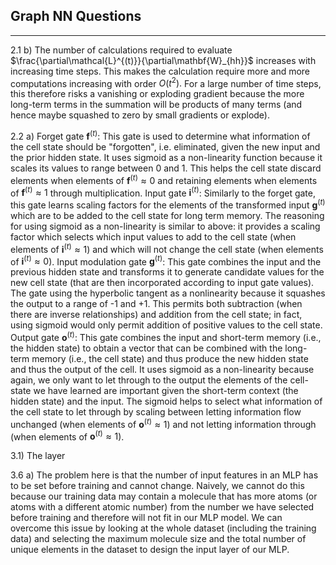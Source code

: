 ## Graph NN Questions

---

2.1 b) The number of calculations required to evaluate $\frac{\partial\mathcal{L}^{(t)}}{\partial\mathbf{W}_{hh}}$ increases with increasing time steps. This makes the calculation require more and more computations increasing with order $O(t^2).$ For a large number of time steps, this therefore risks a vanishing or exploding gradient because the more long-term terms in the summation will be products of many terms (and hence maybe squashed to zero by small gradients or explode).

2.2 a) Forget gate $\mathbf{f}^{(t)}$: This gate is used to determine what information of the cell state should be "forgotten", i.e. eliminated, given the new input and the prior hidden state. It uses sigmoid as a non-linearity function because it scales its values to range between $0$ and $1$. This helps the cell state discard elements when elements of $\mathbf{f}^{(t)} \approx 0$ and retaining elements when elements of $\mathbf{f}^{(t)} \approx 1$ through multiplication.
Input gate $\mathbf{i}^{(t)}$: Similarly to the forget gate, this gate learns scaling factors for the elements of the transformed input $\mathbf{g}^{(t)}$ which are to be added to the cell state for long term memory. The reasoning for using sigmoid as a non-linearity is similar to above: it provides a scaling factor which selects which input values to add to the cell state (when elements of $\mathbf{i}^{(t)} \approx 1$) and which will not change the cell state (when elements of $\mathbf{i}^{(t)} \approx 0$).
Input modulation gate $\mathbf{g}^{(t)}$: This gate combines the input and the previous hidden state and transforms it to generate candidate values for the new cell state (that are then incorporated according to input gate values). The gate using the hyperbolic tangent as a nonlinearity because it squashes the output to a range of -1 and +1. This permits both subtraction  (when there are inverse relationships) and addition from the cell state; in fact, using sigmoid would only permit addition of positive values to the cell state.
Output gate $\mathbf{o}^{(t)}$: This gate combines the input and short-term memory (i.e., the hidden state) to obtain a vector that can be combined with the long-term memory (i.e., the cell state) and thus produce the new hidden state and thus the output of the cell. It uses sigmoid as a non-linearity because again, we only want to let through to the output the elements of the cell-state we have learned are important given the short-term context (the hidden state) and the input. The sigmoid helps to select what information of the cell state to let through by scaling between letting information flow unchanged (when elements of $\mathbf{o}^{(t)} \approx 1$) and not letting information through (when elements of $\mathbf{o}^{(t)} \approx 1$).


3.1) The layer


3.6 a) The problem here is that the number of input features in an MLP has to be set before training and cannot change. Naively, we cannot do this because our training data may contain a molecule that has more atoms (or atoms with a different atomic number) from the number we have selected before training and therefore will not fit in our MLP model. We can overcome this issue by looking at the whole dataset (including the training data) and selecting the maximum molecule size and the total  number of unique elements in the dataset to design the input layer of our MLP.

